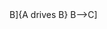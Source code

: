 <!-- INHERITANCE IN C++ OVERVIEW:-
-Reusability is a very important concept of oops.
-In C++ we reuse a class and add additional features in it.
-Reusing a class saves time and money.
-Reusing already tested and debugged class is saves our a lot of efforts.
-The property of reusability is using in C++ by inheritance.
-We use the properties of existing class by inheritance.
-BASE CLASS: existing class is base class.
-DERIVED CLASS: the new class which is inherited. -->
<!-- 
TYPES OF INHERITANCE:-
There are 5 types of inheritance.
1.SINGLE: A derived class with one base class. [A--->B]{A drives B}
<!-- 2.MULTIPLE: A derived class with more then one base class.
3.HIERARCHICAL:  Sevral derived classes with one base class.
4.MULTILEVEL: Derived a class with already derived class. [A-->B-->C]
<!-- 5.HYBRID: Mixer of multilevel and multiple inheritance.

<!--                                    ------------------------------------------                        -->

<!--                        Public Derivation      	Private Derivation    	Protected Derivation
Private members           	Not Inherited            Not Inherited              	Not Inherited              
Protected members           Protected                Private                     	Protected          
Public members           	Public	                 Private                        Protected    
As shown in the table,

If the class is inherited in public mode then its private members cannot be inherited in child class.
If the class is inherited in public mode then its protected members are protected and can be accessed in child class.
If the class is inherited in public mode then its public members are public and can be accessed inside child class and outside the class.
If the class is inherited in private mode then its private members cannot be inherited in child class.
If the class is inherited in private mode then its protected members are private and cannot be accessed in child class.
If the class is inherited in private mode then its public members are private and cannot be accessed in child class.
If the class is inherited in protected mode then its private members cannot be inherited in child class.
If the class is inherited in protected mode then its protected members are protected and can be accessed in child class.
If the class is inherited in protected mode then its public members are protected and can be accessed in child class. -->